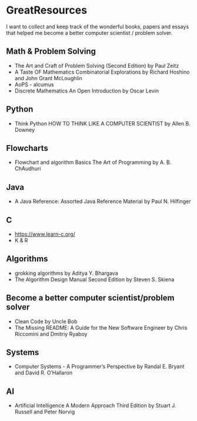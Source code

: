# GreatResources
I want to collect and keep track of the wonderful books, papers and essays that helped me become a better computer scientist / problem solver.

## Math & Problem Solving
* The Art and Craft of Problem Solving (Second Edition) by Paul Zeitz
* A Taste OF Mathematics Combinatorial Explorations by Richard Hoshino and John Grant McLoughlin
* AoPS - alcumus
* Discrete Mathematics An Open Introduction by Oscar Levin


## Python
* Think Python HOW TO THINK LIKE A COMPUTER SCIENTIST by Allen B. Downey

## Flowcharts
* Flowchart and algorithm Basics The Art of Programming by A. B. ChAudhuri

## Java
* A Java Reference: Assorted Java Reference Material by Paul N. Hilfinger


## C
* https://www.learn-c.org/
* K & R


## Algorithms
* grokking algorithms by Aditya Y. Bhargava
* The Algorithm Design Manual Second Edition by Steven S. Skiena

## Become a better computer scientist/problem solver
* Clean Code by Uncle Bob
* The Missing README: A Guide for the New Software Engineer by Chris Riccomini and Dmitriy Ryaboy

## Systems
* Computer Systems - A Programmer’s Perspective by Randal E. Bryant and David R. O’Hallaron

## AI
* Artificial Intelligence A Modern Approach Third Edition by Stuart J. Russell and Peter Norvig
